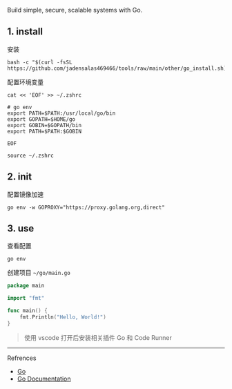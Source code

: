 Build simple, secure, scalable systems with Go.

## 1. install

安装

```
bash -c "$(curl -fsSL https://github.com/jadensalas469466/tools/raw/main/other/go_install.sh)"
```

配置环境变量

```
cat << 'EOF' >> ~/.zshrc

# go env
export PATH=$PATH:/usr/local/go/bin
export GOPATH=$HOME/go
export GOBIN=$GOPATH/bin
export PATH=$PATH:$GOBIN

EOF

source ~/.zshrc
```

## 2. init

配置镜像加速

```
go env -w GOPROXY="https://proxy.golang.org,direct"
```

## 3. use

查看配置

```
go env
```

创建项目 `~/go/main.go` 

```go
package main

import "fmt"

func main() {
    fmt.Println("Hello, World!")
}

```

> 使用 vscode 打开后安装相关插件 Go 和 Code Runner

---

Refrences

- [Go](https://go.dev/)
- [Go Documentation](https://go.dev/doc/)

